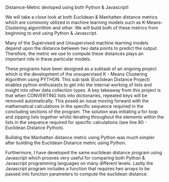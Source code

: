 Distamce-Metric devloped using both Python & Javascript!

We will take a close look at both Euclidean & Manhatten distance metrics which are commonly utilized in machine learning models such as K-Means-Clustering algoririthim and other. We will build both of these metrics from beginning to end using Python & Javascript.

Many of the Supervised and Unsupervised machine learning models depend upon the distance between two data points to predict the output. Therefore, the metric we use to compute these distances plays an important role in these particular models.

These programs have been designed as a subtask of an ongoing project which is the development of the unsupervised K - Means Clustering Algorithim using PYTHON.
This sub task (Euclidean Distance Project) enables python enthusiasts to get into the internal working of lists and insight into other data collection types.
A key takeaway from this project is that when CONVERTING lists into dictionaries, repeated keys will be removed automatically. This posed an issue moving forward with the mathematical calculations in the specific sequence required in the concluding sections of the program. The solution was initiating a for loop and zipping lists together whilst iterating throughout the elements within the lists in the sequence required for specific calculations (see line 80 - Euclidean Distance Python).

Builidng the Manhattan distance metric using Python was much simpler after building the Euclidean Distance metric using Python.

Furthermore, I have developed the same euclidean distance program using Javascript which prooves very useful for comparing both Python & Javascript programming languages on many different levels. Lastly the Javascript program includes a function that requires two arrays to be passed into function parameters to compute the euclidean distance.
